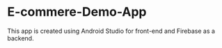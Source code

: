 # E-commere-Demo-App

This app is created using Android Studio for front-end and Firebase as a backend.
